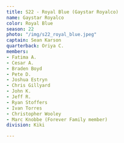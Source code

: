 ```yaml
---
title: S22 - Royal Blue (Gaystar Royalco)
name: Gaystar Royalco
color: Royal Blue
season: 22
photo: "/img/s22_royal_blue.jpeg"
captain: Sean Karson
quarterback: Oriya C.
members:
- Fatima A.
- Cesar A.
- Braden Boyd
- Pete D.
- Joshua Estryn
- Chris Gillyard
- John K.
- Jeff R.
- Ryan Stoffers
- Ivan Torres
- Christopher Wooley
- Marc Knobbe (Forever Family member)
division: Kiki

---
```

